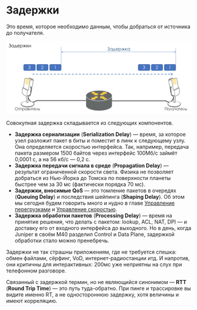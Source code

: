 # Задержки

Это время, которое необходимо данным, чтобы добраться от источника до получателя.  


![](../../.gitbook/assets/image%20%285%29.png)

  
Совокупная задержка складывается из следующих компонентов.  


* **Задержка сериализации** \(**Serialization Delay**\) — время, за которое узел разложит пакет в биты и поместит в линк к следующему узлу. Она определяется скоростью интерфейса. Так, например, передача пакета размером 1500 байтов через интерфейс 100Мб/с займёт 0,0001 с, а на 56 кб/с — 0,2 с.
* **Задержка передачи сигнала в среде** \(**Propagation Delay**\) — результат ограниченной скорости света. Физика не позволяет добраться из Нью-Йорка до Томска по поверхности планеты быстрее чем за 30 мс \(фактически порядка 70 мс\).
* **Задержки, вносимые QoS** — это томление пакетов в очередях \(**Queuing Delay**\) и последствия шейпинга \(**Shaping Delay**\). Об этом мы сегодня будем говорить много и нудно в главе [Управление перегрузками](http://linkmeup.ru/uploads/sdsm-15-qos.html#MANAGEMENT) и [Управление скоростью](http://linkmeup.ru/uploads/sdsm-15-qos.html#RATE-LIMIT).
* **Задержка обработки пакетов** \(**Processing Delay**\) — время на принятие решения, что делать с пакетом: lookup, ACL, NAT, DPI — и доставку его от входного интерфейса до выходного. Но в день, когда Juniper в своём M40 разделил Control и Data Plane, задержкой обработки стало можно пренебречь.

  
Задержки не так страшны приложениям, где не требуется спешка: обмен файлами, сёрфинг, VoD, интернет-радиостанции итд. И напротив, они критичны для интерактивных: 200мс уже неприятны на слух при телефонном разговоре.   
  
Связанный с задержкой термин, но не являющийся синонимом — **RTT** \(**Round Trip Time**\) — это путь туда-обратно. При пинге и трассировке вы видите именно RT, а не одностороннюю задержку, хотя величины и имеют корреляцию.  


